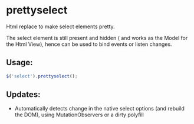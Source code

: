 prettyselect
============

Html replace to make select elements pretty.

The select element is still present and hidden ( and works as the Model for the Html View), hence can be used to bind events or listen changes.

## Usage:
```javascript
$('select').prettyselect();
```

## Updates:
- Automatically detects change in the native select options (and rebuild the DOM), using MutationObservers or a dirty polyfill
